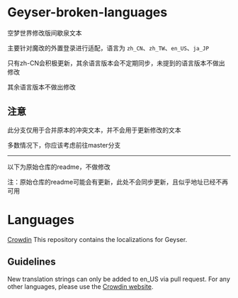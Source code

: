 # Geyser-broken-languages
空梦世界修改版间歇泉文本

主要针对魔改的外置登录进行适配，语言为 `zh_CN`、`zh_TW`、`en_US`、`ja_JP`

只有zh-CN会积极更新，其余语言版本会不定期同步，未提到的语言版本不做出修改

其余语言版本不做出修改

## 注意
此分支仅用于合并原本的冲突文本，并不会用于更新修改的文本

多数情况下，你应该考虑前往master分支

---
以下为原始仓库的readme，不做修改

注：原始仓库的readme可能会有更新，此处不会同步更新，且似乎地址已经不再可用

# Languages
[Crowdin](https://translate.geysermc.org/project/geyser)
This repository contains the localizations for Geyser.

## Guidelines
New translation strings can only be added to en_US via pull request. For any other languages, please use the [Crowdin website](https://translate.geysermc.org/).
